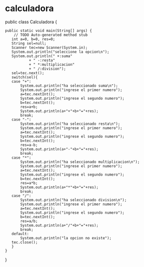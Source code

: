 # calculadora
public class Calculadora {

	public static void main(String[] args) {
		// TODO Auto-generated method stub
	   int a=0, b=0, res=0;
	   String sel=null;
	   Scanner tec=new Scanner(System.in);	
       System.out.println("seleccione la opcion\n");
       System.out.println(" +:suma"
    		   + " -:resta"
    		   + " *:multiplicacion"
    		   + " /:division");
       sel=tec.next();
       switch(sel){
       case "+":
    	   System.out.println("ha seleccionado suma\n");
    	   System.out.println("ingrese el primer numero");
    	   a=tec.nextInt();
    	   System.out.println("ingrese el segundo numero");
    	   b=tec.nextInt();
    	   res=a+b;
    	   System.out.println(a+"+"+b+"="+res);
    	   break;
       case "-":
    	   System.out.println("ha seleccionado resta\n");
    	   System.out.println("ingrese el primer numero");
    	   a=tec.nextInt();
    	   System.out.println("ingrese el segundo numero");
    	   b=tec.nextInt();
    	   res=a-b;
    	   System.out.println(a+"-"+b+"="+res);
    	   break;
       case "*":
    	   System.out.println("ha seleccionado multiplicacion\n");
    	   System.out.println("ingrese el primer numero");
    	   a=tec.nextInt();
    	   System.out.println("ingrese el segundo numero");
    	   b=tec.nextInt();
    	   res=a*b;
    	   System.out.println(a+"*"+b+"="+res);
    	   break;
       case "/":
    	   System.out.println("ha seleccionado division\n");
    	   System.out.println("ingrese el primer numero");
    	   a=tec.nextInt();
    	   System.out.println("ingrese el segundo numero");
    	   b=tec.nextInt();
    	   res=a/b;
    	   System.out.println(a+"/"+b+"="+res);
    	   break;
       default:
    	   System.out.println("la opcion no existe");
       tec.close();
       }   	   
	}
}
